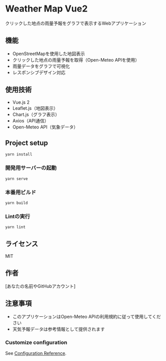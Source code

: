 # Weather Map Vue2

クリックした地点の雨量予報をグラフで表示するWebアプリケーション

## 機能
- OpenStreetMapを使用した地図表示
- クリックした地点の雨量予報を取得（Open-Meteo APIを使用）
- 雨量データをグラフで可視化
- レスポンシブデザイン対応

## 使用技術
- Vue.js 2
- Leaflet.js（地図表示）
- Chart.js（グラフ表示）
- Axios（API通信）
- Open-Meteo API（気象データ）

## Project setup
```
yarn install
```

### 開発用サーバーの起動
```
yarn serve
```

### 本番用ビルド
```
yarn build
```

### Lintの実行
```
yarn lint
```

## ライセンス
MIT

## 作者
[あなたの名前やGitHubアカウント]

## 注意事項
- このアプリケーションはOpen-Meteo APIの利用規約に従って使用してください
- 天気予報データは参考情報として提供されます

### Customize configuration
See [Configuration Reference](https://cli.vuejs.org/config/).
